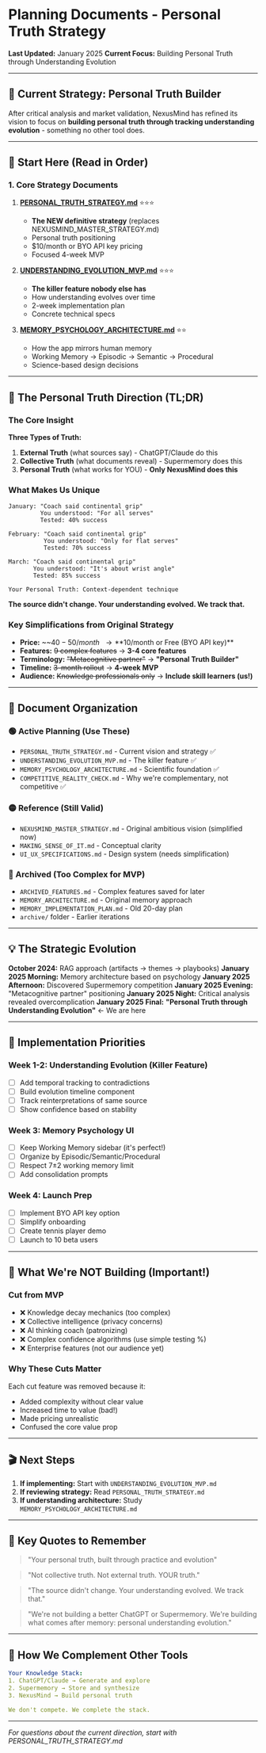 # Planning Documents - Personal Truth Strategy

**Last Updated:** January 2025
**Current Focus:** Building Personal Truth through Understanding Evolution

---

## 🎯 Current Strategy: Personal Truth Builder

After critical analysis and market validation, NexusMind has refined its vision to focus on **building personal truth through tracking understanding evolution** - something no other tool does.

---

## 📍 Start Here (Read in Order)

### 1. Core Strategy Documents

1. **[PERSONAL_TRUTH_STRATEGY.md](./PERSONAL_TRUTH_STRATEGY.md)** ⭐⭐⭐
   - **The NEW definitive strategy** (replaces NEXUSMIND_MASTER_STRATEGY.md)
   - Personal truth positioning
   - $10/month or BYO API key pricing
   - Focused 4-week MVP

2. **[UNDERSTANDING_EVOLUTION_MVP.md](./UNDERSTANDING_EVOLUTION_MVP.md)** ⭐⭐⭐
   - **The killer feature nobody else has**
   - How understanding evolves over time
   - 2-week implementation plan
   - Concrete technical specs

3. **[MEMORY_PSYCHOLOGY_ARCHITECTURE.md](./MEMORY_PSYCHOLOGY_ARCHITECTURE.md)** ⭐⭐
   - How the app mirrors human memory
   - Working Memory → Episodic → Semantic → Procedural
   - Science-based design decisions

---

## 🚀 The Personal Truth Direction (TL;DR)

### The Core Insight
**Three Types of Truth:**
1. **External Truth** (what sources say) - ChatGPT/Claude do this
2. **Collective Truth** (what documents reveal) - Supermemory does this
3. **Personal Truth** (what works for YOU) - **Only NexusMind does this**

### What Makes Us Unique
```
January: "Coach said continental grip"
         You understood: "For all serves"
         Tested: 40% success

February: "Coach said continental grip"
          You understood: "Only for flat serves"
          Tested: 70% success

March: "Coach said continental grip"
       You understood: "It's about wrist angle"
       Tested: 85% success

Your Personal Truth: Context-dependent technique
```

**The source didn't change. Your understanding evolved. We track that.**

### Key Simplifications from Original Strategy
- **Price:** ~~$40-50/month~~ → **$10/month or Free (BYO API key)**
- **Features:** ~~9 complex features~~ → **3-4 core features**
- **Terminology:** ~~"Metacognitive partner"~~ → **"Personal Truth Builder"**
- **Timeline:** ~~3-month rollout~~ → **4-week MVP**
- **Audience:** ~~Knowledge professionals only~~ → **Include skill learners (us!)**

---

## 📁 Document Organization

### 🟢 Active Planning (Use These)
- `PERSONAL_TRUTH_STRATEGY.md` - Current vision and strategy ✅
- `UNDERSTANDING_EVOLUTION_MVP.md` - The killer feature ✅
- `MEMORY_PSYCHOLOGY_ARCHITECTURE.md` - Scientific foundation ✅
- `COMPETITIVE_REALITY_CHECK.md` - Why we're complementary, not competitive ✅

### 🟡 Reference (Still Valid)
- `NEXUSMIND_MASTER_STRATEGY.md` - Original ambitious vision (simplified now)
- `MAKING_SENSE_OF_IT.md` - Conceptual clarity
- `UI_UX_SPECIFICATIONS.md` - Design system (needs simplification)

### 🔴 Archived (Too Complex for MVP)
- `ARCHIVED_FEATURES.md` - Complex features saved for later
- `MEMORY_ARCHITECTURE.md` - Original memory approach
- `MEMORY_IMPLEMENTATION_PLAN.md` - Old 20-day plan
- `archive/` folder - Earlier iterations

---

## 💡 The Strategic Evolution

**October 2024:** RAG approach (artifacts → themes → playbooks)
**January 2025 Morning:** Memory architecture based on psychology
**January 2025 Afternoon:** Discovered Supermemory competition
**January 2025 Evening:** "Metacognitive partner" positioning
**January 2025 Night:** Critical analysis revealed overcomplication
**January 2025 Final:** **"Personal Truth through Understanding Evolution"** ← We are here

---

## 🎯 Implementation Priorities

### Week 1-2: Understanding Evolution (Killer Feature)
- [ ] Add temporal tracking to contradictions
- [ ] Build evolution timeline component
- [ ] Track reinterpretations of same source
- [ ] Show confidence based on stability

### Week 3: Memory Psychology UI
- [ ] Keep Working Memory sidebar (it's perfect!)
- [ ] Organize by Episodic/Semantic/Procedural
- [ ] Respect 7±2 working memory limit
- [ ] Add consolidation prompts

### Week 4: Launch Prep
- [ ] Implement BYO API key option
- [ ] Simplify onboarding
- [ ] Create tennis player demo
- [ ] Launch to 10 beta users

---

## 🚫 What We're NOT Building (Important!)

### Cut from MVP
- ❌ Knowledge decay mechanics (too complex)
- ❌ Collective intelligence (privacy concerns)
- ❌ AI thinking coach (patronizing)
- ❌ Complex confidence algorithms (use simple testing %)
- ❌ Enterprise features (not our audience yet)

### Why These Cuts Matter
Each cut feature was removed because it:
- Added complexity without clear value
- Increased time to value (bad!)
- Made pricing unrealistic
- Confused the core value prop

---

## 🎬 Next Steps

1. **If implementing:** Start with `UNDERSTANDING_EVOLUTION_MVP.md`
2. **If reviewing strategy:** Read `PERSONAL_TRUTH_STRATEGY.md`
3. **If understanding architecture:** Study `MEMORY_PSYCHOLOGY_ARCHITECTURE.md`

---

## 💬 Key Quotes to Remember

> "Your personal truth, built through practice and evolution"

> "Not collective truth. Not external truth. YOUR truth."

> "The source didn't change. Your understanding evolved. We track that."

> "We're not building a better ChatGPT or Supermemory. We're building what comes after memory: personal understanding evolution."

---

## 🤝 How We Complement Other Tools

```yaml
Your Knowledge Stack:
1. ChatGPT/Claude → Generate and explore
2. Supermemory → Store and synthesize
3. NexusMind → Build personal truth

We don't compete. We complete the stack.
```

---

*For questions about the current direction, start with PERSONAL_TRUTH_STRATEGY.md*